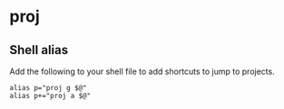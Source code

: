 # proj

## Shell alias

Add the following to your shell file to add shortcuts to jump to projects.

```
alias p="proj g $@"
alias p+="proj a $@"
```
